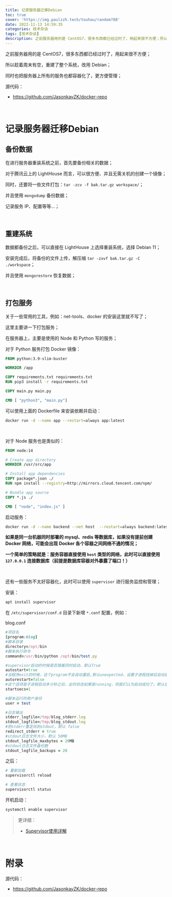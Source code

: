```yaml
---
title: 记录服务器迁移Debian
toc: true
cover: 'https://img.paulzzh.tech/touhou/random?88'
date: 2022-11-13 14:59:35
categories: 技术杂谈
tags: [技术杂谈]
description: 之前服务器用的是 CentOS7，很多东西都已经过时了，用起来很不方便；所以趁着周末有空，重建了整个系统，改用 Debian；同时也把服务器上所有的服务也都容器化了，更方便管理；
---
```


之前服务器用的是 CentOS7，很多东西都已经过时了，用起来很不方便；

所以趁着周末有空，重建了整个系统，改用 Debian；

同时也把服务器上所有的服务也都容器化了，更方便管理；

源代码：

-   https://github.com/JasonkayZK/docker-repo

<br/>

<!--more-->

# **记录服务器迁移Debian**

## **备份数据**

在进行服务器重装系统之前，首先要备份相关的数据；

对于腾讯云上的 LightHouse 而言，可以很方便、并且无需关机的创建一个镜像；

同时，还要将一些文件打包：`tar -zcv -f bak.tar.gz workspace/`；

并且使用 `mongodump` 备份数据；

记录服务 IP、配置等等…；

<br/>

## **重建系统**

数据都备份之后，可以直接在 LightHouse 上选择重装系统，选择 Debian 11；

安装完成后，将备份的文件上传，解压缩 `tar -zxvf bak.tar.gz -C ./workspace`；

并且使用 `mongorestore` 恢复数据；

<br/>

## **打包服务**

关于一些常用的工具，例如：net-tools、docker 的安装这里就不写了；

这里主要讲一下打包服务；

在服务器上，主要是使用的 Node 和 Python 写的服务；

对于 Python 服务打包 Docker 镜像：

```dockerfile
FROM python:3.9-slim-buster

WORKDIR /app

COPY requirements.txt requirements.txt
RUN pip3 install -r requirements.txt 

COPY main.py main.py

CMD [ "python3", "main.py"]
```

可以使用上面的 Dockerfile 来安装依赖并启动：

```bash
docker run -d --name app --restart=always app:latest
```

<br/>

对于 Node 服务也是类似的：

```dockerfile
FROM node:14

# Create app directory
WORKDIR /usr/src/app

# Install app dependencies
COPY package*.json ./
RUN npm install --registry=http://mirrors.cloud.tencent.com/npm/

# Bundle app source
COPY *.js ./

CMD [ "node", "index.js" ]
```

启动服务：

```bash
docker run -d --name backend --net host  --restart=always backend:latest
```

**如果是同一台机器同时部署的 mysql、redis 等数据库，如果没有提前创建 Docker 网络，可能会出现 Docker 各个容器之间网络不通的情况；**

**一个简单的策略就是：服务容器直接使用 `host` 类型的网络，此时可以直接使用 `127.0.0.1` 连接数据库（前提是数据库容器对外暴露了端口！）**

<br/>

还有一些服务不太好容器化，此时可以使用 `supervisor` 进行服务监控和管理；

安装：

```bash
apt install supervisor
```

在 `/etc/supervisor/conf.d` 目录下新增 `*.conf` 配置，例如：

blog.conf

```ruby
#项目名
[program:blog]
#脚本目录
directory=/opt/bin
#脚本执行命令
command=/usr/bin/python /opt/bin/test.py

#supervisor启动的时候是否随着同时启动，默认True
autostart=true
#当程序exit的时候，这个program不会自动重启,默认unexpected，设置子进程挂掉后自动重启的情况，有三个选项，false,unexpected和true。如果为false的时候，无论什么情况下，都不会被重新启动，如果为unexpected，只有当进程的退出码不在下面的exitcodes里面定义的
autorestart=false
#这个选项是子进程启动多少秒之后，此时状态如果是running，则我们认为启动成功了。默认值为1
startsecs=1

#脚本运行的用户身份 
user = test

#日志输出 
stderr_logfile=/tmp/blog_stderr.log 
stdout_logfile=/tmp/blog_stdout.log 
#把stderr重定向到stdout，默认 false
redirect_stderr = true
#stdout日志文件大小，默认 50MB
stdout_logfile_maxbytes = 20MB
#stdout日志文件备份数
stdout_logfile_backups = 20
```

之后：

```bash
# 重新加载
supervisorctl reload

# 查看状态
supervisorctl status
```

开机启动：

```bash
systemctl enable supervisor
```

>   更详细：
>
>   -   [Supervisor使用详解](https://www.jianshu.com/p/0b9054b33db3)

<br/>

# **附录**

源代码：

-   https://github.com/JasonkayZK/docker-repo

<br/>
